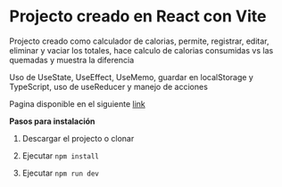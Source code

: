 # Projecto creado en React con Vite

Projecto creado como calculador de calorias, permite, registrar, editar, eliminar y vaciar los totales, hace calculo de calorias consumidas vs las quemadas y muestra la diferencia

Uso de UseState, UseEffect, UseMemo, guardar en localStorage y TypeScript, uso de useReducer y manejo de acciones

Pagina disponible en el siguiente [link](https://66b0eb8842913a1526a1d9e2--endearing-alfajores-b1d71a.netlify.app/)

**Pasos para instalación**

1. Descargar el projecto o clonar

2. Ejecutar `npm install`

3. Ejecutar `npm run dev`